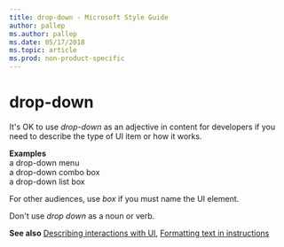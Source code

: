 ```yaml
---
title: drop-down - Microsoft Style Guide
author: pallep
ms.author: pallep
ms.date: 05/17/2018
ms.topic: article
ms.prod: non-product-specific
---
```


# drop-down

It's OK to use *drop-down* as an adjective in content for developers if you need to describe the type of UI item or how it works.

**Examples**  
a drop-down menu  
a drop-down combo box  
a drop-down list box 

For other audiences, use *box* if you must name the UI element.

Don't use *drop down* as a noun or verb.

**See also** [Describing interactions with UI](~/procedures-instructions/describing-interactions-with-ui.md), [Formatting text in instructions](~/procedures-instructions/formatting-text-in-instructions.md)
